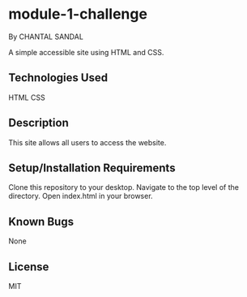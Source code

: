 # module-1-challenge
By CHANTAL SANDAL

A simple accessible site using HTML and CSS.

## Technologies Used
HTML
CSS

## Description
This site allows all users to access the website.

## Setup/Installation Requirements
Clone this repository to your desktop.
Navigate to the top level of the directory.
Open index.html in your browser.

## Known Bugs
None

## License
MIT